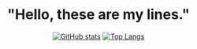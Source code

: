 <!-- inicio dos meus projetos 6/9/2022 -->

<div align="center">

  # "Hello, these are my lines."
  
  [![GitHub stats](https://github-readme-stats.vercel.app/api?username=erenfall&show_icons=true&hide_border=true&bg_color=0d1117&title_color=3971ed&text_color=2abfa9&icon_color=a558c7)](https://github.com/erenfall)
  [![Top Langs](https://github-readme-stats.vercel.app/api/top-langs/?username=erenfall&layout=compact&langs_count=8&hide_border=true&bg_color=0d1117&title_color=3971ed&text_color=2abfa9&icon_color=aa759f)](https://github.com/erenfall)  

</div>
